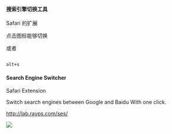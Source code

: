 #### 搜索引擎切换工具

Safari 的扩展

点击图标能够切换 

或者

```

alt+s

```


#### Search Engine Switcher

Safari Extension

Switch search engines between Google and Baidu
With one click.

<http://lab.rayps.com/ses/>

![](http://lab.rayps.com/ses/image.png)